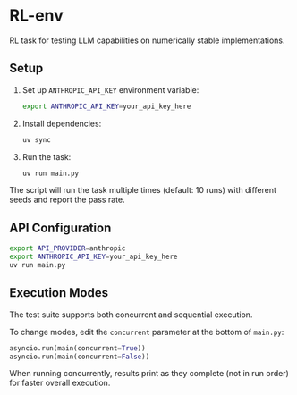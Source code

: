 # RL-env

RL task for testing LLM capabilities on numerically stable implementations.

## Setup

1. Set up `ANTHROPIC_API_KEY` environment variable:
   ```bash
   export ANTHROPIC_API_KEY=your_api_key_here
   ```

2. Install dependencies:
   ```bash
   uv sync
   ```

3. Run the task:
   ```bash
   uv run main.py
   ```

The script will run the task multiple times (default: 10 runs) with different seeds and report the pass rate.

## API Configuration

```bash
export API_PROVIDER=anthropic
export ANTHROPIC_API_KEY=your_api_key_here
uv run main.py
```

## Execution Modes

The test suite supports both concurrent and sequential execution. 

To change modes, edit the `concurrent` parameter at the bottom of `main.py`:

```python
asyncio.run(main(concurrent=True))
asyncio.run(main(concurrent=False))
```

When running concurrently, results print as they complete (not in run order) for faster overall execution.
